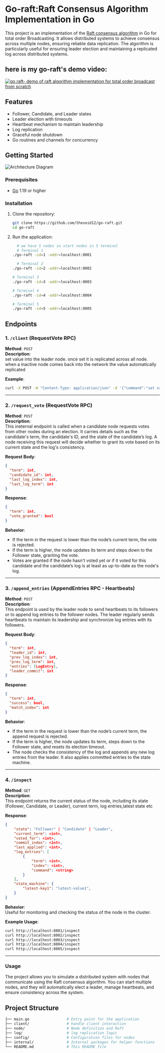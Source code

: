 
# Go-raft:Raft Consensus Algorithm Implementation in Go

This project is an implementation of the [Raft consensus algorithm](https://raft.github.io/) in Go for total order Broadcasting. It allows distributed systems to achieve consensus across multiple nodes, ensuring reliable data replication. The algorithm is particularly useful for ensuring leader election and maintaining a replicated log across distributed systems.

## here is my go-raft's  demo video:

[![go raft- demo of raft algorithm implementation for total order broadcast from scratch](https://img.youtube.com/vi/G2I4g0kFN8M/hqdefault.jpg )](https://youtu.be/G2I4g0kFN8M)

## Features

- Follower, Candidate, and Leader states
- Leader election with timeouts
- Heartbeat mechanism to maintain leadership
- Log replication 
- Graceful node shutdown
- Go routines and channels for concurrency

## Getting Started
![Architecture Diagram](client/raft-arc-img.PNG)

### Prerequisites

- [Go](https://golang.org/doc/install) 1.19 or higher

### Installation

1. Clone the repository:

    ```bash
    git clone https://github.com/thevoid12/go-raft.git
    cd go-raft
    ```

2. Run the application:

    ```bash
      # we have 5 nodes so start nodes in 5 terminal
      # Terminal 1
    ./go-raft -id=1 -addr=localhost:8001

      # Terminal 2
    ./go-raft -id=2 -addr=localhost:8002

    # Terminal 3
    ./go-raft -id=3 -addr=localhost:8003

    # Terminal 4
    ./go-raft -id=4 -addr=localhost:8004

    # Terminal 5
    ./go-raft -id=5 -addr=localhost:8005
    ```

## Endpoints
### 1. `/client` (RequestVote RPC)
**Method**: `POST`  
**Description**:  
set value into the leader node. once set it is replicated across all node. when a inactive node comes back into the network the value automatically replicated


**Example**:
```bash
curl -X POST -H "Content-Type: application/json" -d '{"command":"set x=1"}' http://localhost:8001/client #where 8001 is the leader

```

---


### 2. `/request_vote` (RequestVote RPC)
**Method**: `POST`  
**Description**:  
This ineternal endpoint is called when a candidate node requests votes from other nodes during an election. It carries details such as the candidate's term, the candidate's ID, and the state of the candidate’s log. A node receiving this request will decide whether to grant its vote based on its current state and the log's consistency.

**Request Body**:
```json
{
  "term": int,
  "candidate_id": int,
  "last_log_index": int,
  "last_log_term": int
}
```

**Response**:
```json
{
  "term": int,
  "vote_granted": bool
}
```

**Behavior**:
- If the term in the request is lower than the node’s current term, the vote is rejected.
- If the term is higher, the node updates its term and steps down to the Follower state, granting the vote.
- Votes are granted if the node hasn't voted yet or if it voted for this candidate and the candidate’s log is at least as up-to-date as the node's log.

---

### 3. `/append_entries` (AppendEntries RPC - Heartbeats)
**Method**: `POST`  
**Description**:  
This endpoint is used by the leader node to send heartbeats to its followers or to append log entries to the follower nodes. The leader regularly sends heartbeats to maintain its leadership and synchronize log entries with its followers.

**Request Body**:
```json
{
  "term": int,
  "leader_id": int,
  "prev_log_index": int,
  "prev_log_term": int,
  "entries": [LogEntry],
  "leader_commit": int
}
```

**Response**:
```json
{
  "term": int,
  "success": bool,
  "match_index": int
}
```

**Behavior**:
- If the term in the request is lower than the node’s current term, the append request is rejected.
- If the term is higher, the node updates its term, steps down to the Follower state, and resets its election timeout.
- The node checks the consistency of the log and appends any new log entries from the leader. It also applies committed entries to the state machine.

---

### 4. `/inspect`
**Method**: `GET`  
**Description**:  
This endpoint returns the current status of the node, including its state (Follower, Candidate, or Leader), current term, log entries,latest state etc

**Response**:
```json
{
    "state": "Follower" | "Candidate" | "Leader",
    "current_term": <int>,
    "voted_for": <int>,
    "commit_index": <int>,
    "last_applied": <int>,
    "log_entries": [
        {
            "term": <int>,
            "index": <int>,
            "command": <string>
        }
    ],
    "state_machine": {
        "latest-key1": "latest-value1",
    }
}
```

**Behavior**:  
Useful for monitoring and checking the status of the node in the cluster.

**Example Usage**:
```bash
curl http://localhost:8001/inspect
curl http://localhost:8002/inspect
curl http://localhost:8003/inspect
curl http://localhost:8004/inspect
curl http://localhost:8005/inspect
```
---

### Usage

The project allows you to simulate a distributed system with nodes that communicate using the Raft consensus algorithm. You can start multiple nodes, and they will automatically elect a leader, manage heartbeats, and ensure consistency across the system.

## Project Structure

```bash
├── main.go                 # Entry point for the application
├── client/                 # handle client interaction
├── node/                   # Node definition and Raft 
├── log/                    # log replication logic
├── config/                 # Configuration files for nodes
├── internal/               # Internal packages for helper functions
└── README.md               # This README file

```
